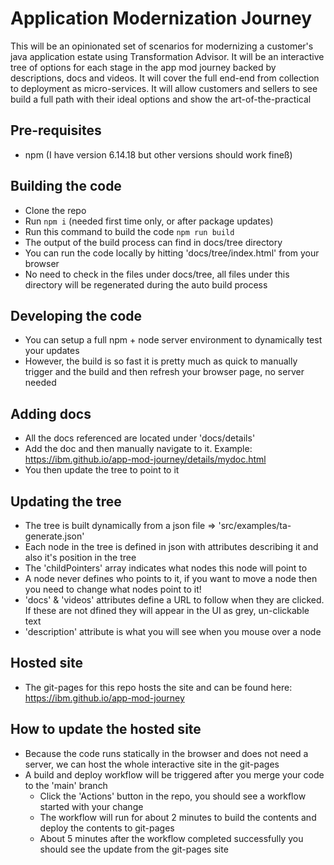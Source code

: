 # Application Modernization Journey

This will be an opinionated set of scenarios for modernizing a customer's java application estate using Transformation Advisor. 
It will be an interactive tree of options for each stage in the app mod journey backed by descriptions, docs and videos. 
It will cover the full end-end from collection to deployment as micro-services. 
It will allow customers and sellers to see build a full path with their ideal options and show the art-of-the-practical

## Pre-requisites
- npm (I have version 6.14.18 but other versions should work fineß)

## Building the code
 - Clone the repo
 - Run `npm i` (needed first time only, or after package updates)
 - Run this command to build the code
`npm run build`
 - The output of the build process can find in docs/tree directory
 - You can run the code locally by hitting 'docs/tree/index.html' from your browser
 - No need to check in the files under docs/tree, all files under this directory will be regenerated during the auto build process

## Developing the code
 - You can setup a full npm + node server environment to dynamically test your updates
 - However, the build is so fast it is pretty much as quick to manually trigger and the build and then refresh your browser page, no server needed

## Adding docs
 - All the docs referenced are located under 'docs/details'
 - Add the doc and then manually navigate to it. Example: https://ibm.github.io/app-mod-journey/details/mydoc.html
 - You then update the tree to point to it
 
## Updating the tree
 - The tree is built dynamically from a json file => 'src/examples/ta-generate.json'
 - Each node in the tree is defined in json with attributes describing it and also it's position in the tree
 - The 'childPointers' array indicates what nodes this node will point to
 - A node never defines who points to it, if you want to move a node then you need to change what nodes point to it!
 - 'docs' & 'videos' attributes define a URL to follow when they are clicked. If these are not dfined they will appear in the UI as grey, un-clickable text
 - 'description' attribute is what you will see when you mouse over a node
 
## Hosted site
 - The git-pages for this repo hosts the site and can be found here: https://ibm.github.io/app-mod-journey

## How to update the hosted site
 - Because the code runs statically  in the browser and does not need a server, we can host the whole interactive site in the git-pages
 - A build and deploy workflow will be triggered after you merge your code to the 'main' branch
     - Click the 'Actions' button in the repo, you should see a workflow started with your change
     - The workflow will run for about 2 minutes to build the contents and deploy the contents to git-pages
     - About 5 minutes after the workflow completed successfully you should see the update from the git-pages site

